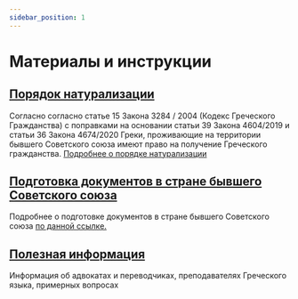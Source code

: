 ```yaml
---
sidebar_position: 1
---
```


# Материалы и инструкции

## [Порядок натурализации](category/порядок-натурализации)

Согласно согласно статье 15 Закона 3284 / 2004 (Кодекс Греческого Гражданства) с поправками на основании статьи 39 Закона  4604/2019 и статьи 36 Закона  4674/2020 Греки, проживающие на территории бывшего Советского союза имеют право на получение Греческого гражданства. [Подробнее о порядке натурализации](category/порядок-натурализации)

## [Подготовка документов в стране бывшего Советского союза](category/подготовка-документов-в-стране-бывшего-советского-союза)

Подробнее о подготовке документов в стране бывшего Советского союза [по данной ссылке.](category/подготовка-документов-в-стране-бывшего-советского-союза) 

## [Полезная информация](category/полезная-информация)

Информация об адвокатах и переводчиках, преподавателях Греческого языка, примерных вопросах